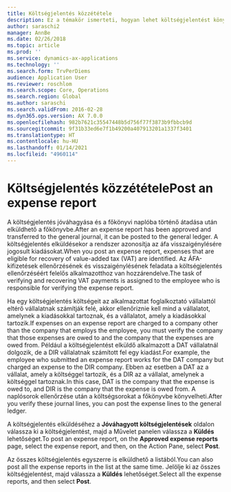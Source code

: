 ```yaml
---
title: Költségjelentés közzététele
description: Ez a témakör ismerteti, hogyan lehet költségjelentést könyvelni a főkönyvbe.
author: saraschi2
manager: AnnBe
ms.date: 02/26/2018
ms.topic: article
ms.prod: ''
ms.service: dynamics-ax-applications
ms.technology: ''
ms.search.form: TrvPerDiems
audience: Application User
ms.reviewer: roschlom
ms.search.scope: Core, Operations
ms.search.region: Global
ms.author: saraschi
ms.search.validFrom: 2016-02-28
ms.dyn365.ops.version: AX 7.0.0
ms.openlocfilehash: 982b7621c35547448b5d756f77f3873b9fbbcb9d
ms.sourcegitcommit: 9f31b33ed6e7f1b49200a407913201a1337f3401
ms.translationtype: HT
ms.contentlocale: hu-HU
ms.lasthandoff: 01/14/2021
ms.locfileid: "4960114"
---
```

# <a name="post-an-expense-report"></a><span data-ttu-id="c2fce-103">Költségjelentés közzététele</span><span class="sxs-lookup"><span data-stu-id="c2fce-103">Post an expense report</span></span>

<span data-ttu-id="c2fce-104">A költségjelentés jóváhagyása és a főkönyvi naplóba történő átadása után elküldhető a főkönyvbe.</span><span class="sxs-lookup"><span data-stu-id="c2fce-104">After an expense report has been approved and transferred to the general journal, it can be posted to the general ledger.</span></span> <span data-ttu-id="c2fce-105">A költségjelentés elküldésekor a rendszer azonosítja az áfa visszaigénylésére jogosult kiadásokat.</span><span class="sxs-lookup"><span data-stu-id="c2fce-105">When you post an expense report, expenses that are eligible for recovery of value-added tax (VAT) are identified.</span></span> <span data-ttu-id="c2fce-106">Az ÁFA-kifizetések ellenőrzésének és visszaigénylésének feladata a költségjelentés ellenőrzéséért felelős alkalmazotthoz van hozzárendelve.</span><span class="sxs-lookup"><span data-stu-id="c2fce-106">The task of verifying and recovering VAT payments is assigned to the employee who is responsible for verifying the expense report.</span></span>

<span data-ttu-id="c2fce-107">Ha egy költségjelentés költségeit az alkalmazottat foglalkoztató vállalattól eltérő vállalatnak számítják felé, akkor ellenőriznie kell mind a vállalatot, amelynek a kiadásokkal tartoznak, és a vállalatot, amely a kiadásokkal tartozik.</span><span class="sxs-lookup"><span data-stu-id="c2fce-107">If expenses on an expense report are charged to a company other than the company that employs the employee, you must verify the company that those expenses are owed to and the company that the expenses are owed from.</span></span> <span data-ttu-id="c2fce-108">Például a költségjelentést elküldő alkalmazott a DAT vállalatnál dolgozik, de a DIR vállalatnak számított fel egy kiadást.</span><span class="sxs-lookup"><span data-stu-id="c2fce-108">For example, the employee who submitted an expense report works for the DAT company but charged an expense to the DIR company.</span></span> <span data-ttu-id="c2fce-109">Ebben az esetben a DAT az a vállalat, amely a költséggel tartozik, és a DIR az a vállalat, amelynek a költséggel tartoznak.</span><span class="sxs-lookup"><span data-stu-id="c2fce-109">In this case, DAT is the company that the expense is owed to, and DIR is the company that the expense is owed from.</span></span> <span data-ttu-id="c2fce-110">A naplósorok ellenőrzése után a költségsorokat a főkönyvbe könyvelheti.</span><span class="sxs-lookup"><span data-stu-id="c2fce-110">After you verify these journal lines, you can post the expense lines to the general ledger.</span></span>

<span data-ttu-id="c2fce-111">A költségjelentés elküldéséhez a **Jóváhagyott költségjelentések** oldalon válassza ki a költségjelentést, majd a Művelet panelen válassza a **Küldés** lehetőséget.</span><span class="sxs-lookup"><span data-stu-id="c2fce-111">To post an expense report, on the **Approved expense reports** page, select the expense report, and then, on the Action Pane, select **Post**.</span></span>

<span data-ttu-id="c2fce-112">Az összes költségjelentés egyszerre is elküldhető a listából.</span><span class="sxs-lookup"><span data-stu-id="c2fce-112">You can also post all the expense reports in the list at the same time.</span></span> <span data-ttu-id="c2fce-113">Jelölje ki az összes költségjelentést, majd válassza a **Küldés** lehetőséget.</span><span class="sxs-lookup"><span data-stu-id="c2fce-113">Select all the expense reports, and then select **Post**.</span></span>
